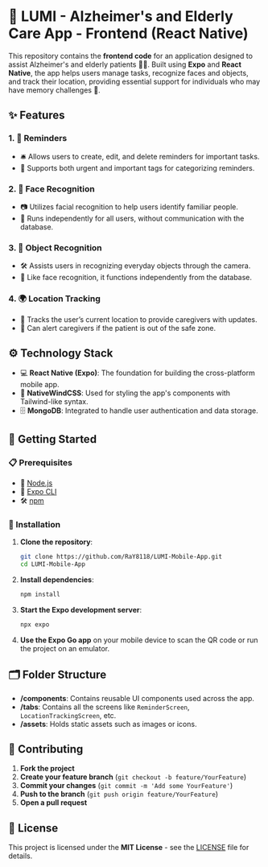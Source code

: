 # 🌟 LUMI - Alzheimer's and Elderly Care App - Frontend (React Native)

This repository contains the **frontend code** for an application designed to assist Alzheimer's and elderly patients 🧓👵. Built using **Expo** and **React Native**, the app helps users manage tasks, recognize faces and objects, and track their location, providing essential support for individuals who may have memory challenges 🧠.

## ✨ Features

### 1. 📝 **Reminders**

- 🛎️ Allows users to create, edit, and delete reminders for important tasks.
- 📌 Supports both urgent and important tags for categorizing reminders.

### 2. 👤 **Face Recognition**

- 📷 Utilizes facial recognition to help users identify familiar people.
- 🚫 Runs independently for all users, without communication with the database.

### 3. 🧳 **Object Recognition**

- 🛠️ Assists users in recognizing everyday objects through the camera.
- 🚫 Like face recognition, it functions independently from the database.

### 4. 🌍 **Location Tracking**

- 📍 Tracks the user’s current location to provide caregivers with updates.
- 🚨 Can alert caregivers if the patient is out of the safe zone.

## ⚙️ Technology Stack

- 💻 **React Native (Expo)**: The foundation for building the cross-platform mobile app.
- 🎨 **NativeWindCSS**: Used for styling the app's components with Tailwind-like syntax.
- 🗄️ **MongoDB**: Integrated to handle user authentication and data storage.

## 🚀 Getting Started

### 📋 Prerequisites

- 🐍 [Node.js](https://nodejs.org/)
- 📱 [Expo CLI](https://docs.expo.dev/get-started/create-a-project/)
- 🛠️ [npm](https://docs.npmjs.com/cli/v10/commands/npm-install)

### 🔧 Installation

1. **Clone the repository**:

   ```bash
   git clone https://github.com/RaY8118/LUMI-Mobile-App.git
   cd LUMI-Mobile-App
   ```

2. **Install dependencies**:

   ```bash
   npm install
   ```

3. **Start the Expo development server**:

   ```bash
   npx expo
   ```

4. **Use the Expo Go app** on your mobile device to scan the QR code or run the project on an emulator.

## 🗂️ Folder Structure

- **/components**: Contains reusable UI components used across the app.
- **/tabs**: Contains all the screens like `ReminderScreen`, `LocationTrackingScreen`, etc.
- **/assets**: Holds static assets such as images or icons.

## 🤝 Contributing

1. **Fork the project**
2. **Create your feature branch** (`git checkout -b feature/YourFeature`)
3. **Commit your changes** (`git commit -m 'Add some YourFeature'`)
4. **Push to the branch** (`git push origin feature/YourFeature`)
5. **Open a pull request**

## 📜 License

This project is licensed under the **MIT License** - see the [LICENSE](LICENSE) file for details.
